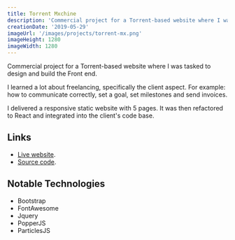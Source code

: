 ```yaml
---
title: Torrent Mxchine
description: 'Commercial project for a Torrent-based website where I was tasked to design and build the Front end.'
creationDate: '2019-05-29'
imageUrl: '/images/projects/torrent-mx.png'
imageHeight: 1280
imageWidth: 1280
---
```


Commercial project for a Torrent-based website where I was tasked to design and build the Front end.

I learned a lot about freelancing, specifically the client aspect.
For example: how to communicate correctly, set a goal, set milestones and send invoices.

I delivered a responsive static website with 5 pages. It was then refactored to React and integrated into the client's code base.

## Links

- [Live website](https://torrent.mx).
- [Source code](https://github.com/AlejandroAkbal/Torrent.mx).

## Notable Technologies

- Bootstrap
- FontAwesome
- Jquery
- PopperJS
- ParticlesJS
